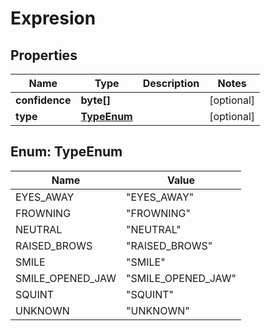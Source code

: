 
# Expresion

## Properties
Name | Type | Description | Notes
------------ | ------------- | ------------- | -------------
**confidence** | **byte[]** |  |  [optional]
**type** | [**TypeEnum**](#TypeEnum) |  |  [optional]


<a name="TypeEnum"></a>
## Enum: TypeEnum
Name | Value
---- | -----
EYES_AWAY | &quot;EYES_AWAY&quot;
FROWNING | &quot;FROWNING&quot;
NEUTRAL | &quot;NEUTRAL&quot;
RAISED_BROWS | &quot;RAISED_BROWS&quot;
SMILE | &quot;SMILE&quot;
SMILE_OPENED_JAW | &quot;SMILE_OPENED_JAW&quot;
SQUINT | &quot;SQUINT&quot;
UNKNOWN | &quot;UNKNOWN&quot;




